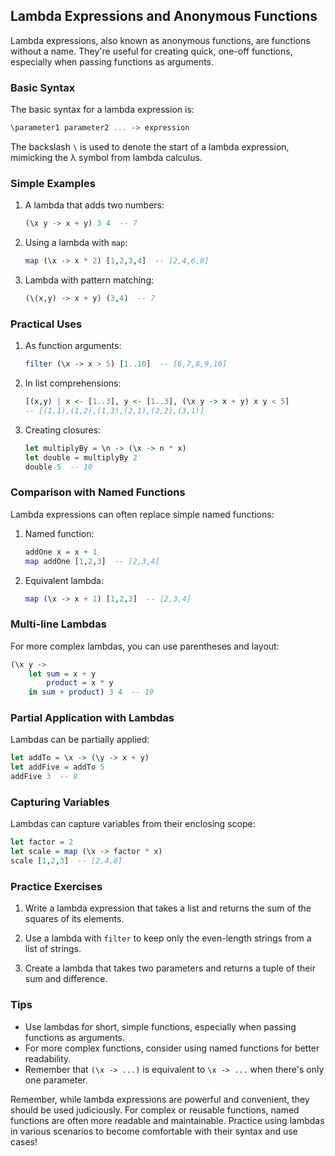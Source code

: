 ## Lambda Expressions and Anonymous Functions

Lambda expressions, also known as anonymous functions, are functions without a name. They're useful for creating quick, one-off functions, especially when passing functions as arguments.

### Basic Syntax

The basic syntax for a lambda expression is:

```haskell
\parameter1 parameter2 ... -> expression
```

The backslash `\` is used to denote the start of a lambda expression, mimicking the λ symbol from lambda calculus.

### Simple Examples

1. A lambda that adds two numbers:
   ```haskell
   (\x y -> x + y) 3 4  -- 7
   ```

2. Using a lambda with `map`:
   ```haskell
   map (\x -> x * 2) [1,2,3,4]  -- [2,4,6,8]
   ```

3. Lambda with pattern matching:
   ```haskell
   (\(x,y) -> x + y) (3,4)  -- 7
   ```

### Practical Uses

1. As function arguments:
   ```haskell
   filter (\x -> x > 5) [1..10]  -- [6,7,8,9,10]
   ```

2. In list comprehensions:
   ```haskell
   [(x,y) | x <- [1..3], y <- [1..3], (\x y -> x + y) x y < 5]
   -- [(1,1),(1,2),(1,3),(2,1),(2,2),(3,1)]
   ```

3. Creating closures:
   ```haskell
   let multiplyBy = \n -> (\x -> n * x)
   let double = multiplyBy 2
   double 5  -- 10
   ```

### Comparison with Named Functions

Lambda expressions can often replace simple named functions:

1. Named function:
   ```haskell
   addOne x = x + 1
   map addOne [1,2,3]  -- [2,3,4]
   ```

2. Equivalent lambda:
   ```haskell
   map (\x -> x + 1) [1,2,3]  -- [2,3,4]
   ```

### Multi-line Lambdas

For more complex lambdas, you can use parentheses and layout:

```haskell
(\x y -> 
    let sum = x + y
        product = x * y
    in sum + product) 3 4  -- 19
```

### Partial Application with Lambdas

Lambdas can be partially applied:

```haskell
let addTo = \x -> (\y -> x + y)
let addFive = addTo 5
addFive 3  -- 8
```

### Capturing Variables

Lambdas can capture variables from their enclosing scope:

```haskell
let factor = 2
let scale = map (\x -> factor * x)
scale [1,2,3]  -- [2,4,6]
```

### Practice Exercises

1. Write a lambda expression that takes a list and returns the sum of the squares of its elements.

2. Use a lambda with `filter` to keep only the even-length strings from a list of strings.

3. Create a lambda that takes two parameters and returns a tuple of their sum and difference.

### Tips

- Use lambdas for short, simple functions, especially when passing functions as arguments.
- For more complex functions, consider using named functions for better readability.
- Remember that `(\x -> ...)` is equivalent to `\x -> ...` when there's only one parameter.

Remember, while lambda expressions are powerful and convenient, they should be used judiciously. For complex or reusable functions, named functions are often more readable and maintainable. Practice using lambdas in various scenarios to become comfortable with their syntax and use cases!